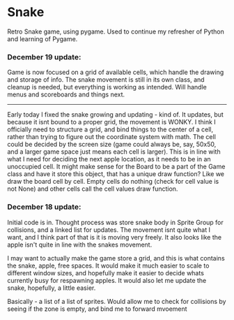 # Snake
Retro Snake game, using pygame. Used to continue my refresher of Python and learning of Pygame.

### December 19 update:
Game is now focused on a grid of available cells, which handle the drawing and storage of info. The snake movement is still in its own class, 
and cleanup is needed, but everything is working as intended. Will handle menus and scoreboards and things next.

*********************************************************************************************

Early today I fixed the snake growing and updating - kind of. It updates, but because it isnt bound to a proper grid, the movement is WONKY. 
I think I officially need to structure a grid, and bind things to the center of a cell, rather than trying to figure out the coordinate system with math.
The cell could be decided by the screen size (game could always be, say, 50x50, and a larger game space just means each cell is larger).
This is in line with what I need for deciding the next apple location, as it needs to be in an unoccupied cell. It might make sense for the Board to be a part of the Game class
and have it store this object, that has a unique draw function? Like we draw the board cell by cell. Empty cells do nothing (check for cell value is not None) and other cells
call the cell values draw function. 

### December 18 update:
Initial code is in. Thought process was store snake body in Sprite Group for collisions, and a linked list for updates. The movement isnt quite what I want,
and I think part of that is it is moving very freely. It also looks like the apple isn't quite in line with the snakes movement.

I may want to actually make the game store a grid, and this is what contains the snake, apple, free spaces. It would make it much easier to scale to different
window sizes, and hopefully make it easier to decide whats currently busy for respawning apples. It would also let me update the snake, hopefully, a little easier.

Basically - a list of a list of sprites. Would allow me to check for collisions by seeing if the zone is empty, and bind me to forward mvoement
